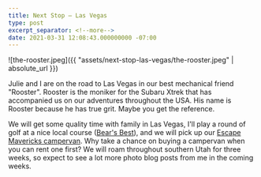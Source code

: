 ```yaml
---
title: Next Stop – Las Vegas
type: post
excerpt_separator: <!--more-->
date: 2021-03-31 12:08:43.000000000 -07:00
---
```


![the-rooster.jpeg]({{ "assets/next-stop-las-vegas/the-rooster.jpeg" | absolute_url }})


Julie and I are on the road to Las Vegas in our best mechanical friend "Rooster". Rooster is the moniker for the Subaru Xtrek that has accompanied us on our adventures throughout the USA. His name is Rooster because he has true grit. Maybe you get the reference.

<!--more-->

We will get some quality time with family in Las Vegas, I'll play a round of golf at a nice local course ([Bear's Best](https://www.clubcorp.com/Clubs/Bear-s-Best-Las-Vegas)), and we will pick up our [Escape Mavericks campervan](https://www.escapecampervans.com/campervans/mavericks/). Why take a chance on buying a campervan when you can rent one first? We will roam throughout southern Utah for three weeks, so expect to see a lot more photo blog posts from me in the coming weeks.